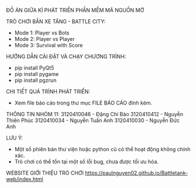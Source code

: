 ĐỒ ÁN GIỮA KÌ PHÁT TRIỀN PHẦN MỀM MÃ NGUỒN MỞ

TRÒ CHƠI BẮN XE TĂNG - BATTLE CITY:
+ Mode 1: Player vs Bots
+ Mode 2: Player vs Player
+ Mode 3: Survival with Score

HƯỚNG DẪN CÀI ĐẶT VÀ CHẠY CHƯƠNG TRÌNH:

+ pip install PyQt5
+ pip install pygame
+ pip install pgzrun

CHI TIẾT QUÁ TRÌNH PHÁT TRIỂN:
+ Xem file báo cáo trong thư mục FILE BÁO CÁO đính kèm.

THÔNG TIN NHÓM 11:
3120410046 - Đặng Chí Bảo
3120410412 - Nguyễn Thiên Phúc 
3120410034 - Nguyễn Tuấn Anh
3120410030 - Nguyễn Đức Anh

LƯU Ý:
+ Một số phiên bản thư viện hoặc python cũ có thể hoạt động không chính xác.
+ Trò chơi có thể tồn tại một số lỗi bug, chưa được tối ưu hóa.

WEBSITE GIỚI THIỆU TRÒ CHƠI
https://paulnguyen02.github.io/Battletank-web/index.html
